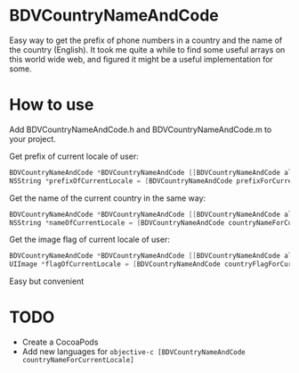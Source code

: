 BDVCountryNameAndCode
=====================

Easy way to get the prefix of phone numbers in a country and the name of the country (English).
It took me quite a while to find some useful arrays on this world wide web, and figured it might be a useful implementation for some.

How to use
=====================
Add BDVCountryNameAndCode.h and BDVCountryNameAndCode.m to your project.

Get prefix of current locale of user:
```objective-c
BDVCountryNameAndCode *BDVCountryNameAndCode [[BDVCountryNameAndCode alloc] init];
NSString *prefixOfCurrentLocale = [BDVCountryNameAndCode prefixForCurrentLocale]; // Returns "+1" for Canada
```
Get the name of the current country in the same way:
```objective-c
BDVCountryNameAndCode *BDVCountryNameAndCode [[BDVCountryNameAndCode alloc] init];
NSString *nameOfCurrentLocale = [BDVCountryNameAndCode countryNameForCurrentLocale]; // Returns "Canada"
```

Get the image flag of current locale of user:
```objective-c
BDVCountryNameAndCode *BDVCountryNameAndCode [[BDVCountryNameAndCode alloc] init];
UIImage *flagOfCurrentLocale = [BDVCountryNameAndCode countryFlagForCurrentLocale]; // Returns UIImage
```

Easy but convenient 

TODO
=====================
- Create a CocoaPods
- Add new languages for ```objective-c [BDVCountryNameAndCode countryNameForCurrentLocale]``` 
